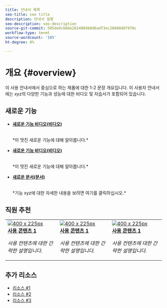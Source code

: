 ```yaml
---
title: 안내서 제목
seo-title: seo title
description: 안내서 설명
seo-description: seo-description
source-git-commit: 505de9cb6be2624984b0d6adf3ec28960d07978c
workflow-type: tm+mt
source-wordcount: '105'
ht-degree: 0%

---
```



# 개요 {#overview}

이 사용 안내서에서 중심으로 하는 제품에 대한 1-2 문장 개요입니다. 이 사용자 안내서에는 *xyz*&#x200B;의 다양한 기능과 성능에 대한 비디오 및 자습서가 포함되어 있습니다.

## 새로운 기능

* **[새로운 기능 비디오(비디오)](README.md)**

   <br>
   *이 멋진 새로운 기능에 대해 알아봅니다.*

* **[새로운 기능 비디오(비디오)](README.md)**

   <br>
   *이 멋진 새로운 기능에 대해 알아봅니다.*

* **[새로운 문서(문서)](README.md)**

   <br>
   *기능 xyz에 대한 자세한 내용을 보려면 여기를 클릭하십시오.*

## 직원 추천

<table>
<tr>
  <td>
    <a href="#">
      <img alt="400 x 225px" src="myimage.png" />
    </a>
    <div>
      <a href="#">
    <strong>사용 콘텐츠 1</strong>
    </a>
    </div>
    <p>
    <em>사용 컨텐츠에 대한 간략한 설명입니다.</em>
    <p>
  </td>
   <td>
    <a href="#">
      <img alt="400 x 225px" src="myimage.png" />
    </a>
    <div>
      <a href="#">
    <strong>사용 콘텐츠 1</strong>
    </a>
    </div>
    <p>
    <em>사용 컨텐츠에 대한 간략한 설명입니다.</em>
    <p>
  </td>
  <td>
    <a href="#">
      <img alt="400 x 225px" src="myimage.png" />
    </a>
    <div>
      <a href="#">
    <strong>사용 콘텐츠 1</strong>
    </a>
    </div>
    <p>
    <em>사용 컨텐츠에 대한 간략한 설명입니다.</em>
    <p>
  </td>
</tr>
</table>

## 추가 리소스

* [리소스 #1](README.md)
* [리소스 #2](README.md)
* [리소스 #3](README.md)
